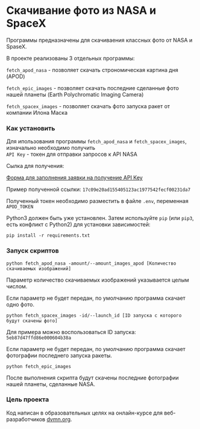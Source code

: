 # Скачивание фото из NASA и SpaceX

Программы предназначены для скачиваения классных фото от NASA и SpaseX.

В проекте реализованы 3 отдельных программы:

`fetch_apod_nasa`  - позволяет скачать строномическая картина дня (APOD)

`fetch_epic_images` - позволяет скачать последние сделанные фото  нашей планеты (Earth Polychromatic Imaging Camera)

`fetch_spacex_images` - позволяет скачать фото запуска ракет от компании Илона Маска

### Как установить

Для ипользования программы `fetch_apod_nasa` и `fetch_spacex_images`, изначально необходимо получить  
`API Key` - токен для отправки запросов к API NASA

Сылка для получения: 

[Форма для заполнения заявки на получение API Key](https://api.nasa.gov/)

Пример полученной ссылки: `17c09e20ad155405123ac1977542fecf00231da7`

Полученный токен необходимо разместить в файле `.env`, переменная  `APOD_TOKEN`

Python3 должен быть уже установлен. 
Затем используйте `pip` (или `pip3`, есть конфликт с Python2) для установки зависимостей:
```
pip install -r requirements.txt
```

### Запуск скриптов

```
python fetch_apod_nasa -amount/--amount_images_apod [Количество скачиваемых изображений]
```
Параметр количество скачиваемых изображений указывается целым числом.

Если параметр не будет передан, по умолчанию программа скачает одно фото.

```
python fetch_spacex_images -id/--launch_id [ID запуска с которого будут скачены фото]
```

Для примера можно воспользоваться ID запуска:
`5eb87d47ffd86e000604b38a`

Если параметр не будет передан, по умолчанию программа скачает фотографии последнего запуска ракеты.

```
python fetch_epic_images
```
После выполнения скрипта будут скачены последние фотографии нашей планеты, сделанные NASA.

### Цель проекта

Код написан в образовательных целях на онлайн-курсе для веб-разработчиков [dvmn.org](https://dvmn.org/).